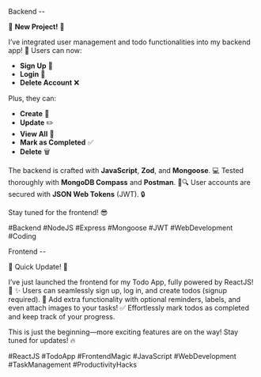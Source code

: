 Backend --



🚀 **New Project!** 🚀

I’ve integrated user management and todo functionalities into my backend app! 🎉 Users can now:

- **Sign Up** 🔐
- **Login** 🔑
- **Delete Account** ❌

Plus, they can:

- **Create** 📝
- **Update** ✏️
- **View All** 👀
- **Mark as Completed** ✅
- **Delete** 🗑️

The backend is crafted with **JavaScript**, **Zod**, and **Mongoose**. 💻 Tested thoroughly with **MongoDB Compass** and **Postman**. 🔧🔍 User accounts are secured with **JSON Web Tokens** (JWT). 🔒

Stay tuned for the frontend! 😎

#Backend #NodeJS #Express #Mongoose #JWT #WebDevelopment #Coding


Frontend --

🚀 Quick Update! 🎉

I’ve just launched the frontend for my Todo App, fully powered by ReactJS! 🌟
✨ Users can seamlessly sign up, log in, and create todos (signup required). 
📅 Add extra functionality with optional reminders, labels, and even attach images to your tasks! 
✅ Effortlessly mark todos as completed and keep track of your progress.

This is just the beginning—more exciting features are on the way! Stay tuned for updates! 🔥

#ReactJS #TodoApp #FrontendMagic #JavaScript #WebDevelopment #TaskManagement #ProductivityHacks
